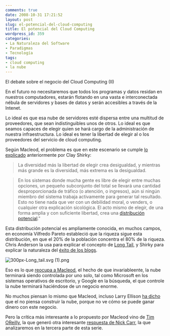 ```yaml
---
comments: true
date: 2008-10-31 17:21:52
layout: post
slug: el-potencial-del-cloud-computing
title: El potencial del Cloud Computing
wordpress_id: 359
categories:
- La Naturaleza del Software
- Paradigmas
- Tecnología
tags:
- cloud computing
- la nube
---
```


El debate sobre el negocio del Cloud Computing (II)

  


En el futuro no necesitaremos que todos los programas y datos residan en nuestros computadores, estarán flotando en una vasta e interconectada nébula de servidores y bases de datos y serán accesibles a través de la Intenet.

Lo ideal es que esa nube de servidores esté dispersa entre una multitud de proveedores, que sean indistinguibles unos de otros. Lo ideal es que seamos capaces de elegir quien se hará cargo de la administración de nuestra infraestructura. Lo ideal es tener la libertad de elegir al o los proveedores del servicio de cloud computing.

Según Macleod, el problema es que en este escenario se cumple [lo explicado](http://shirky.com/writings/powerlaw_weblog.html) anteriormente por Clay Shirky:

> La diversidad más la libertad de elegir crea desigualdad, y mientras más grande es la diversidad, más extrema es la desigualdad.

> En los sistemas donde mucha gente es libre de elegir entre muchas opciones, un pequeño subconjunto del total se llevará una cantidad desproporcionada de tráfico (o atención, o ingresos), aún si ningún miembro del sistema trabaja activamente para generar tal resultado. Esto no tiene nada que ver con un debilidad moral, o venders, o cualquier otra explicación sicológica. El acto mismo de elegir, de una forma amplia y con suficiente libertad, crea una [distribución potencial](http://en.wikipedia.org/wiki/Power_law)."

Esta distribución potencial es ampliamente conocida, en muchos campos, en economía Vilfredo Pareto estableció que la riqueza sigue esta distribución, en que el 20% de la población concentra el 80% de la riqueza. Chris Anderson la usa para explicar el concepto de [Long Tail](http://babalum.wordpress.com/2006/10/12/la-larga-estela-el-fin-de-pareto/), y Shirky para explicar la naturaleza del [éxito de los blogs](http://shirky.com/writings/powerlaw_weblog.html).

![300px-Long_tail.svg (1).png](file:///I:/documentos/blogs/lnds/La%20Naturaleza%20del%20Software%20%20Archivos%20Octubre%202008_files/300px-Long_tail.svg%20(1).png)

Eso es lo que [reocupa a Macleod](http://www.gapingvoid.com/Moveable_Type/archives/004638.html), el hecho de que invariableente, la nube terminará siendo controlada por uno solo, tal como Microsoft en los sistemas operativos de escritorio, y  Google en la búsqueda, el que controle la nube terminará haciéndose de un negocio enorme.

No muchos piensan lo mismo que Macleod, incluso Larry Ellison [ha dicho](http://www.forbes.com/2008/10/10/ellison-cloud-computing-tech-enter-cx_wt_1010oracle.html) que el no piensa construir la nube, porque no ve cómo se puede ganar dinero con este negocio.

Pero la crítica más interesante a lo propuesto por Macleod vino de [Tim OReilly](http://radar.oreilly.com/2008/10/web-20-and-cloud-computing.html), la que generó otra interesante [respuesta de Nick Carr](http://www.roughtype.com/archives/2008/10/what_tim_oreill.php), la que analizaremos en la tercera parte de esta serie.



